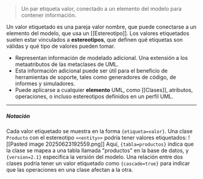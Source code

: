 > Un par etiqueta valor, conectado a un elemento del modelo para contener información.

Un valor etiquetado es una pareja valor nombre, que puede conectarse a un elemento del modelo, que usa un [[Estereotipo]].
Los valores etiquetados suelen estar vinculados a **estereotipos**, que definen qué etiquetas son válidas y qué tipo de valores pueden tomar.

- Representan información de modelado adicional. Una extensión a los metaatributos de las metaclases de UML.
- Esta información adicional puede ser útil para el beneficio de herramientas de soporte, tales como generadores de código, de informes y simuladores.
- Puede aplicarse a cualquier **elemento** UML, como [[Clases]], atributos, operaciones, o incluso estereotipos definidos en un perfil UML.
****
##### **Notación**
Cada valor etiquetado se muestra en la forma `{etiqueta=valor}`.
Una clase `Producto` con el estereotipo `<<entity>>` podría tener valores etiquetados:
![[Pasted image 20250623192559.png]]
Aquí, `{tabla=productos}` indica que la clase se mapea a una tabla llamada "productos" en la base de datos, y `{version=2.1}` especifica la versión del modelo.
Una relación entre dos clases podría tener un valor etiquetado como `{cascade=true}` para indicar que las operaciones en una clase afectan a la otra.
